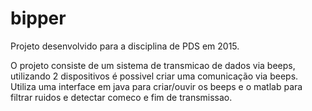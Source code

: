 # bipper
Projeto desenvolvido para a disciplina de PDS em 2015.

O projeto consiste de um sistema de transmicao de dados via beeps, utilizando 2 dispositivos é possivel criar uma comunicação via beeps.
Utiliza uma interface em java para criar/ouvir os beeps e o matlab para filtrar ruidos e detectar comeco e fim de transmissao.
